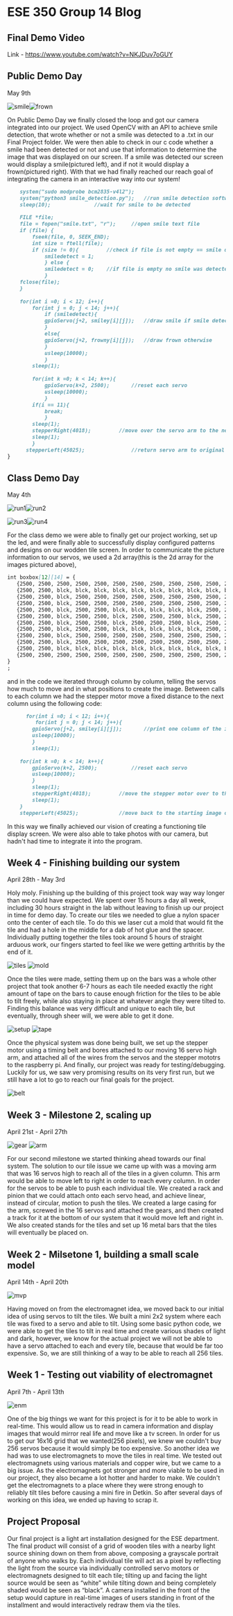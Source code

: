 # ESE 350 Group 14 Blog
## Final Demo Video
Link - https://www.youtube.com/watch?v=NKJDuv7oGUY

## Public Demo Day
May 9th

![smile](Smile.JPG)![frown](Frown.JPG)


On Public Demo Day we finally closed the loop and got our camera integrated into our project. We used OpenCV with an API to achieve smile detection, that wrote whether or not a smile was detected to a .txt in our Final Project folder. We were then able to check in our c code whether a smile had been detected or not and use that information to determine the image that was displayed on our screen. If a smile was detected our screen would display a smile(pictured left), and if not it would display a frown(pictured right). With that we had finally reached our reach goal of integrating the camera in an interactive way into our system! 
```markdown
	system("sudo modprobe bcm2835-v4l2");
	system("python3 smile_detection.py");	//run smile detection software
	sleep(10);				//wait for smile to be detected
	
	FILE *file;
	file = fopen("smile.txt", "r");		//open smile text file
	if (file) {
		fseek(file, 0, SEEK_END);
		int size = ftell(file);
		if (size != 0){			//check if file is not empty == smile detected
			smiledetect = 1;
			} else {
			smiledetect = 0;	//if file is empty no smile was detected
			}
	fclose(file);
	}
	
	for(int i =0; i < 12; i++){
		for(int j = 0; j < 14; j++){
			if (smiledetect){
			gpioServo(j+2, smiley[i][j]);  	//draw smile if smile detected
			}
			else{
			gpioServo(j+2, frowny[i][j]);	//draw frown otherwise
			}
			usleep(10000);
			}
		sleep(1);
         
	 	for(int k =0; k < 14; k++){
			gpioServo(k+2, 2500);		//reset each servo
			usleep(10000);
			}
		if(i == 11){
			break;
			}
		sleep(1);
		stepperRight(4018);			//move over the servo arm to the next column
	 	sleep(1);
      	}	
      stepperLeft(45025);				//return servo arm to original position when image is finished
}
```
## Class Demo Day
May 4th

![run1](1.JPG)![run2](2.JPG)

![run3](3.JPG)![run4](4.JPG)

For the class demo we were able to finally get our project working, set up the led, and were finally able to successfully display configured patterns and designs on our wodden tile screen. In order to communicate the picture information to our servos, we used a 2d array(this is the 2d array for the images pictured above), 
```markdown
int boxbox[12][14] = {  
   {2500, 2500, 2500, 2500, 2500, 2500, 2500, 2500, 2500, 2500, 2500, 2500, 2500, 2500} , 
   {2500, 2500, blck, blck, blck, blck, blck, blck, blck, blck, blck, blck, blck, 2500} , 
   {2500, 2500, blck, 2500, 2500, 2500, 2500, 2500, 2500, 2500, 2500, 2500, blck, 2500} , 
   {2500, 2500, blck, 2500, 2500, 2500, 2500, 2500, 2500, 2500, 2500, 2500, blck, 2500} , 
   {2500, 2500, blck, 2500, 2500, blck, blck, blck, blck, blck, 2500, 2500, blck, 2500} , 
   {2500, 2500, blck, 2500, 2500, blck, 2500, 2500, 2500, blck, 2500, 2500, blck, 2500} , 
   {2500, 2500, blck, 2500, 2500, blck, 2500, 2500, 2500, blck, 2500, 2500, blck, 2500} , 
   {2500, 2500, blck, 2500, 2500, blck, blck, blck, blck, blck, 2500, 2500, blck, 2500} , 
   {2500, 2500, blck, 2500, 2500, 2500, 2500, 2500, 2500, 2500, 2500, 2500, blck, 2500} , 
   {2500, 2500, blck, 2500, 2500, 2500, 2500, 2500, 2500, 2500, 2500, 2500, blck, 2500} , 
   {2500, 2500, blck, blck, blck, blck, blck, blck, blck, blck, blck, blck, blck, 2500} , 
   {2500, 2500, 2500, 2500, 2500, 2500, 2500, 2500, 2500, 2500, 2500, 2500, 2500, 2500} , 
}
;
```
and in the code we iterated through column by column, telling the servos how much to move and in what positions to create the image. Between calls to each column we had the stepper motor move a fixed distance to the next column using the following code:
```markdown
      for(int i =0; i < 12; i++){
         for(int j = 0; j < 14; j++){
	 	gpioServo(j+2, smiley[i][j]);		//print one column of the image
		usleep(10000);
		}
		sleep(1);
		
	for(int k =0; k < 14; k++){
		gpioServo(k+2, 2500);			//reset each servo
		usleep(10000);
		}
		sleep(1);
		stepperRight(4018);			//move the stepper motor over to the next column
		sleep(1);
	}
	stepperLeft(45025);				//move back to the starting image once all the columns are complete
```
In this way we finally achieved our vision of creating a functioning tile display screen. We were also able to take photos with our camera, but hadn't had time to integrate it into the program.
## Week 4 - Finishing building our system
April 28th - May 3rd

Holy moly. Finishing up the building of this project took way way way longer than we could have expected. We spent over 15 hours a day all week, including 30 hours straight in the lab without leaving to finish up our project in time for demo day. To create our tiles we needed to glue a nylon spacer onto the center of each tile. To do this we laser cut a mold that would fit the tile and had a hole in the middle for a dab of hot glue and the spacer. Individually putting together the tiles took around 5 hours of straight arduous work, our fingers started to feel like we were getting arthritis by the end of it. 

![tiles](tiles.JPG) ![mold](mold.jpg)

Once the tiles were made, setting them up on the bars was a whole other project that took another 6-7 hours as each tile needed exactly the right amount of tape on the bars to cause enough friction for the tiles to be able to tilt freely, while also staying in place at whatever angle they were tilted to. Finding this balance was very difficult and unique to each tile, but eventually, through sheer will, we were able to get it done. 

![setup](setup.JPG) ![tape](tape.jpg)

Once the physical system was done being built, we set up the stepper motor using a timing belt and bores attached to our moving 16 servo high arm, and attached all of the wires from the servos and the stepper mototrs to the raspberry pi. And finally, our project was ready for testing/debugging. Luckily for us, we saw very promising results on its very first run, but we still have a lot to go to reach our final goals for the project.

![belt](belt.jpg)
## Week 3 - Milestone 2, scaling up
April 21st - April 27th

![gear](gear.JPG) ![arm](arm.JPG)

For our second milestone we started thinking ahead towards our final system. The solution to our tile issue we came up with was a moving arm that was 16 servos high to reach all of the tiles in a given column. This arm would be able to move left to right in order to reach every column. In order for the servos to be able to push each individual tile. We created a rack and pinion that we could attach onto each servo head, and achieve linear, instead of circular, motion to push the tiles. We created a large casing for the arm, screwed in the 16 servos and attached the gears, and then created a track for it at the bottom of our system that it would move left and right in. We also created stands for the tiles and set up 16 metal bars that the tiles will eventually be placed on.

## Week 2 - Milsetone 1, building a small scale model
April 14th - April 20th

![mvp](mvp.JPG)

Having moved on from the electromagnet idea, we moved back to our initial idea of using servos to tilt the tiles. We built a mini 2x2 system where each tile was fixed to a servo and able to tilt. Using some basic python code, we were able to get the tiles to tilt in real time and create various shades of light and dark, however, we know for the actual project we will not be able to have a servo attached to each and every tile, because that would be far too expensive. So, we are still thinking of a way to be able to reach all 256 tiles.
## Week 1 - Testing out viability of electromagnet
April 7th - April 13th

![enm](enm.JPG)

One of the big things we want for this project is for it to be able to work in real-time. This would allow us to read in camera information and display images that would mirror real life and move like a tv screen. In order for us to get our 16x16 grid that we wanted(256 pixels), we knew we couldn't buy 256 servos because it would simply be too expensive. So another idea we had was to use electromagnets to move the tiles in real time. We tested out electromagnets using various materials and copper wire, but we came to a big issue. As the electromagnets got stronger and more viable to be used in our project, they also became a lot hotter and harder to make. We couldn't get the electromagnets to a place where they were strong enough to reliably tilt tiles before causing a mini fire in Detkin. So after several days of working on this idea, we ended up having to scrap it.

## Project Proposal
Our final project is a light art installation designed for the ESE department. The final
product will consist of a grid of wooden tiles with a nearby light source shining down on them from
above, composing a grayscale portrait of anyone who walks by. Each individual tile will act as a pixel by
reflecting the light from the source via individually controlled servo motors or electromagnets designed to
tilt each tile; tilting up and facing the light source would be seen as “white” while tilting down and being
completely shaded would be seen as “black”. A camera installed in the front of the setup would capture in
real-time images of users standing in front of the installment and would interactively redraw them via the
tiles.

